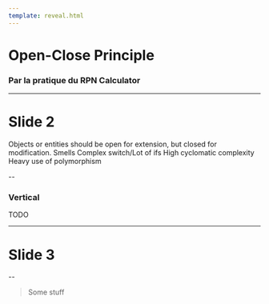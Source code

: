 ```yaml
---
template: reveal.html
---
```

# Open-Close Principle

### Par la pratique du RPN Calculator

---

# Slide 2

Objects or entities should be open for extension, but closed for modification.
Smells
Complex switch/Lot of ifs
High cyclomatic complexity
Heavy use of polymorphism


--

### Vertical

TODO

---

# Slide 3

--

> Some stuff

